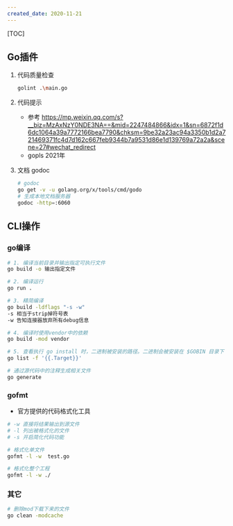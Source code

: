 ```yaml
---
created_date: 2020-11-21
---
```


[TOC]

## Go插件
1. 代码质量检查
    ```bash
    golint .\main.go
    ```

2. 代码提示
    - 参考 https://mp.weixin.qq.com/s?__biz=MzAxNzY0NDE3NA==&mid=2247484866&idx=1&sn=6872f1d6dc1064a39a7772166bea7790&chksm=9be32a23ac94a3350b1d2a721469371fc4d7d162c667feb9344b7a9531d86e1d139769a72a2a&scene=27#wechat_redirect
    - gopls  2021年

3. 文档 godoc
    ```bash
    # godoc
    go get -v -u golang.org/x/tools/cmd/godo
    # 生成本地文档服务器
    godoc -http=:6060
    ```
## CLI操作
### go编译
```bash
# 1. 编译当前目录并输出指定可执行文件
go build -o 输出指定文件

# 2. 编译运行
go run .

# 3. 精简编译
go build -ldflags "-s -w"
-s 相当于strip掉符号表
-w 告知连接器放弃所有debug信息

# 4. 编译时使用vendor中的依赖
go build -mod vendor

# 5. 查看执行 go install 时，二进制被安装的路径。二进制会被安装在 $GOBIN 目录下
go list -f '{{.Target}}'
```

```bash
# 通过源代码中的注释生成相关文件
go generate
```

### gofmt
- 官方提供的代码格式化工具
```bash
# -w 直接将结果输出到源文件
# -l 列出被格式化的文件
# -s 开启简化代码功能

# 格式化单文件
gofmt -l -w  test.go

# 格式化整个工程
gofmt -l -w ./
```

### 其它
```bash
# 删除mod下载下来的文件
go clean -modcache
```